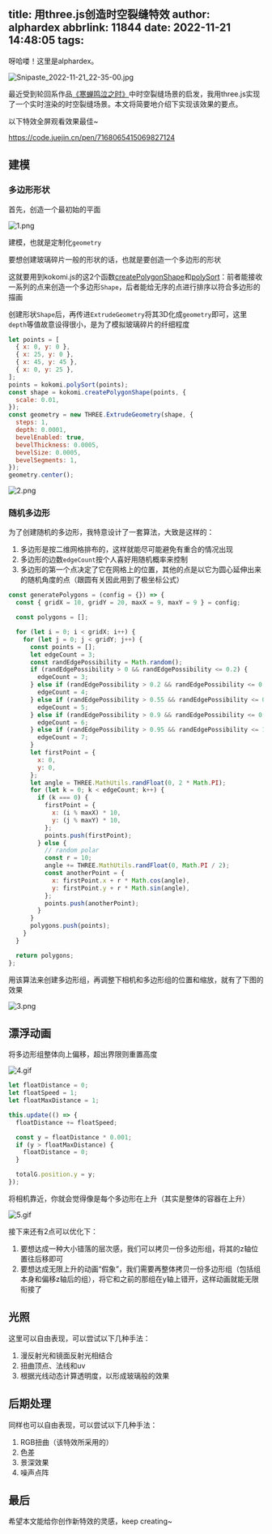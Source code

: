 title: 用three.js创造时空裂缝特效
author: alphardex
abbrlink: 11844
date: 2022-11-21 14:48:05
tags:
---
呀哈喽！这里是alphardex。

![Snipaste_2022-11-21_22-35-00.jpg](https://s2.loli.net/2022/11/21/ZzaI37T2B5igGX4.jpg)

最近受到轮回系作品[《寒蝉鸣泣之时》](https://www.agemys.net/detail/20200118)中时空裂缝场景的启发，我用three.js实现了一个实时渲染的时空裂缝场景。本文将简要地介绍下实现该效果的要点。

以下特效全屏观看效果最佳~

https://code.juejin.cn/pen/7168065415069827124

<!--more-->

## 建模

### 多边形形状

首先，创造一个最初始的平面

![1.png](https://p3-juejin.byteimg.com/tos-cn-i-k3u1fbpfcp/fc3acd2597964c6ab88eef75a2a39bf7~tplv-k3u1fbpfcp-zoom-1.image)

建模，也就是定制化`geometry`

要想创建玻璃碎片一般的形状的话，也就是要创造一个多边形的形状

这就要用到kokomi.js的这2个函数[createPolygonShape](https://github.com/alphardex/kokomi.js/blob/main/src/utils/misc.ts#L146)和[polySort](https://github.com/alphardex/kokomi.js/blob/main/src/utils/math.ts#L16)：前者能接收一系列的点来创造一个多边形`Shape`，后者能给无序的点进行排序以符合多边形的描画

创建形状`Shape`后，再传进`ExtrudeGeometry`将其3D化成`geometry`即可，这里`depth`等值故意设得很小，是为了模拟玻璃碎片的纤细程度

```js
let points = [
  { x: 0, y: 0 },
  { x: 25, y: 0 },
  { x: 45, y: 45 },
  { x: 0, y: 25 },
];
points = kokomi.polySort(points);
const shape = kokomi.createPolygonShape(points, {
  scale: 0.01,
});
const geometry = new THREE.ExtrudeGeometry(shape, {
  steps: 1,
  depth: 0.0001,
  bevelEnabled: true,
  bevelThickness: 0.0005,
  bevelSize: 0.0005,
  bevelSegments: 1,
});
geometry.center();
```

![2.png](https://s2.loli.net/2022/11/21/Ik6m2Kzr3C1b7d8.png)

### 随机多边形

为了创建随机的多边形，我特意设计了一套算法，大致是这样的：

1. 多边形是按二维网格排布的，这样就能尽可能避免有重合的情况出现
2. 多边形的边数`edgeCount`按个人喜好用随机概率来控制
3. 多边形的第一个点决定了它在网格上的位置，其他的点是以它为圆心延伸出来的随机角度的点（跟圆有关因此用到了极坐标公式）

```js
const generatePolygons = (config = {}) => {
  const { gridX = 10, gridY = 20, maxX = 9, maxY = 9 } = config;

  const polygons = [];

  for (let i = 0; i < gridX; i++) {
    for (let j = 0; j < gridY; j++) {
      const points = [];
      let edgeCount = 3;
      const randEdgePossibility = Math.random();
      if (randEdgePossibility > 0 && randEdgePossibility <= 0.2) {
        edgeCount = 3;
      } else if (randEdgePossibility > 0.2 && randEdgePossibility <= 0.55) {
        edgeCount = 4;
      } else if (randEdgePossibility > 0.55 && randEdgePossibility <= 0.9) {
        edgeCount = 5;
      } else if (randEdgePossibility > 0.9 && randEdgePossibility <= 0.95) {
        edgeCount = 6;
      } else if (randEdgePossibility > 0.95 && randEdgePossibility <= 1) {
        edgeCount = 7;
      }
      let firstPoint = {
        x: 0,
        y: 0,
      };
      let angle = THREE.MathUtils.randFloat(0, 2 * Math.PI);
      for (let k = 0; k < edgeCount; k++) {
        if (k === 0) {
          firstPoint = {
            x: (i % maxX) * 10,
            y: (j % maxY) * 10,
          };
          points.push(firstPoint);
        } else {
          // random polar
          const r = 10;
          angle += THREE.MathUtils.randFloat(0, Math.PI / 2);
          const anotherPoint = {
            x: firstPoint.x + r * Math.cos(angle),
            y: firstPoint.y + r * Math.sin(angle),
          };
          points.push(anotherPoint);
        }
      }
      polygons.push(points);
    }
  }

  return polygons;
};
```

用该算法来创建多边形组，再调整下相机和多边形组的位置和缩放，就有了下图的效果

![3.png](https://s2.loli.net/2022/11/21/rKUQM7spOq52Ddj.png)

## 漂浮动画

将多边形组整体向上偏移，超出界限则重置高度

![4.gif](https://p3-juejin.byteimg.com/tos-cn-i-k3u1fbpfcp/67e8fc1e7d3542c79b95e14751ba8899~tplv-k3u1fbpfcp-zoom-1.image)

```js
let floatDistance = 0;
let floatSpeed = 1;
let floatMaxDistance = 1;

this.update(() => {
  floatDistance += floatSpeed;

  const y = floatDistance * 0.001;
  if (y > floatMaxDistance) {
    floatDistance = 0;
  }

  totalG.position.y = y;
});
```

将相机靠近，你就会觉得像是每个多边形在上升（其实是整体的容器在上升）

![5.gif](https://p3-juejin.byteimg.com/tos-cn-i-k3u1fbpfcp/bdf2ed84be2141118a9edfb8ae65a1d1~tplv-k3u1fbpfcp-zoom-1.image)

接下来还有2点可以优化下：

1. 要想达成一种大小错落的层次感，我们可以拷贝一份多边形组，将其的z轴位置往后移即可
2. 要想达成无限上升的动画“假象”，我们需要再整体拷贝一份多边形组（包括组本身和偏移z轴后的组），将它和之前的那组在y轴上错开，这样动画就能无限衔接了

## 光照

这里可以自由表现，可以尝试以下几种手法：

1. 漫反射光和镜面反射光相结合
2. 扭曲顶点、法线和uv
3. 根据光线动态计算透明度，以形成玻璃般的效果

## 后期处理

同样也可以自由表现，可以尝试以下几种手法：

1. RGB扭曲（该特效所采用的）
2. 色差
3. 景深效果
4. 噪声点阵

## 最后

希望本文能给你创作新特效的灵感，keep creating~